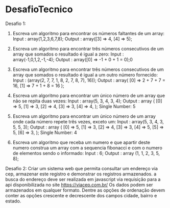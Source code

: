 # DesafioTecnico
Desafio 1:
1. Escreva um algoritmo para encontrar os números faltantes de um array:
Input : array(1,2,3,6,7,8);
Output : array([3] => 4, [4] => 5);
2. Escreva um algoritmo para encontrar três números consecutivos de um array que
somados o resultado é igual a zero:
Input : array(-1,0,1,2,-1,-4);
Output : array([0] => -1 + 0 + 1 = 0);0
3. Escreva um algoritmo para encontrar três números consecutivos de um array que
somados o resultado é igual a um outro número fornecido:
Input : (array(2, 7, 7, 1, 8, 2, 7, 8, 7), 16));
Output : array(
[0] => 2 + 7 + 7 = 16,
[1] => 7 + 1 + 8 = 16
);

4. Escreva um algoritmo para encontrar um único número de um array que não se
repita duas vezes:
Input : array(5, 3, 4, 3, 4);
Output : array
(
[0] => 5,
[1] => 3,
[2] => 4,
[3] => 3,
[4] => 4,
);
Single Number: 5
5. Escreva um algoritmo para encontrar um único número de um array onde cada
número repete três vezes, exceto um:
Input : array(5, 3, 4, 3, 5, 5, 3);
Output : array
(
[0] => 5,
[1] => 3,
[2] => 4,
[3] => 3,
[4] => 5,
[5] => 5,
[6] => 3,
);
Single Number: 4

6. Escreva um algoritmo que receba um numero e que apartir deste numero construa
um array com a sequencia fibonacci e com o numero de elementos sendo o
informado:
Input : 6;
Output : array (1, 1, 2, 3, 5, 8);

Desafio 2:
Criar um sistema web que permita consultar um endereço via cep, armazenar este registro
e demonstrar os registros armazenados.
a busca do endereço deve ser realizada em javascript via requisição para a api
disponibilizada no site https://viacep.com.br/
Os dados podem ser armazenados em qualquer formato.
Dentre as opções de ordenação devem conter as opções crescente e decrescente dos
campos cidade, bairro e estado.
